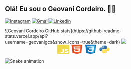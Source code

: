 ## Olá! Eu sou o Geovani Cordeiro. 🖖🏽

[![Instagram](https://img.shields.io/badge/Instagram-E4405F?style=for-the-badge&logo=instagram&logoColor=white)](https://www.instagram.com/geovanigcs/)
[![Gmail](https://img.shields.io/badge/Gmail-D14836?style=for-the-badge&logo=gmail&logoColor=white)](mailto:geovanicordeiro13@gmail.com)[![Linkedin](https://img.shields.io/badge/LinkedIn-0077B5?style=for-the-badge&logo=linkedin&logoColor=white)](https://www.linkedin.com/in/geovani-cordeiro-bb7931111/)


<div>
    ![Geovani Cordeiro GitHub stats](https://github-readme-stats.vercel.app/api?username=geovanigcs&show_icons=true&theme=dark)
<img height="150em" src="https://github-readme-stats.vercel.app/api/top-langs/?username=geovanigcs&layout=compact&langs_count=7&theme=dracula"/><br>
</div>



<div  align="center"> 
    <img align="center" height="30" width="40" alt="js-icon"  src="https://raw.githubusercontent.com/devicons/devicon/master/icons/javascript/javascript-plain.svg">
    <img align="center" height="30" width="40" alt="html-icon" src="https://raw.githubusercontent.com/devicons/devicon/master/icons/html5/html5-original.svg">
    <img align="center" height="30" width="40" alt="css-icon" src="https://raw.githubusercontent.com/devicons/devicon/master/icons/css3/css3-original.svg">
     <img align="center" alt="Rafa-Python" height="30" width="40" src="https://raw.githubusercontent.com/devicons/devicon/master/icons/python/python-original.svg">
   </div>

![Snake animation](https://github.com/geovanigcs/geovanigcs/blob/output/github-contribution-grid-snake.svg)
